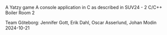 A Yatzy game
A console application in C
as described in SUV24 - 2 C/C++ Boiler Room 2

Team Göteborg: Jennifer Gott, Erik Dahl, Oscar Asserlund, Johan Modin
2024-10-21

